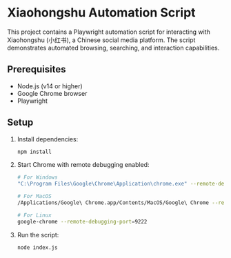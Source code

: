 # Xiaohongshu Automation Script

This project contains a Playwright automation script for interacting with Xiaohongshu (小红书), a Chinese social media platform. The script demonstrates automated browsing, searching, and interaction capabilities.

## Prerequisites

- Node.js (v14 or higher)
- Google Chrome browser
- Playwright

## Setup

1. Install dependencies:
   ```bash
   npm install
   ```

2. Start Chrome with remote debugging enabled:
   ```bash
   # For Windows
   "C:\Program Files\Google\Chrome\Application\chrome.exe" --remote-debugging-port=9222

   # For MacOS
   /Applications/Google\ Chrome.app/Contents/MacOS/Google\ Chrome --remote-debugging-port=9222

   # For Linux
   google-chrome --remote-debugging-port=9222
   ```

3. Run the script:
   ```bash
   node index.js
   ```

